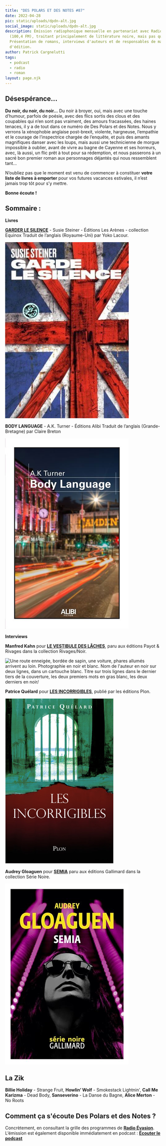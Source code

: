 ```yaml
---
title: "DES POLARS ET DES NOTES #87"
date: 2022-04-28
pic: static/uploads/dpdn-alt.jpg
social_image: static/uploads/dpdn-alt.jpg
description: Émission radiophonique mensuelle en partenariat avec Radio Évasion
  (100,4 FM), traitant principalement de littérature noire, mais pas que...
  Présentation de romans, interviews d'auteurs et de responsables de maisons
  d'édition.
author: Patrick Cargnelutti
tags:
  - podcast
  - radio
  - roman
layout: page.njk
---
```

## Désespérance...

**Du noir, du noir, du noir...** Du noir à broyer, oui, mais avec une touche d’humour, parfois de poésie, avec des flics sortis des clous et des coupables qui n’en sont pas vraiment, des amours fracassées, des haines tenaces, il y a de tout dans ce numéro de Des Polars et des Notes. Nous y verrons la xénophobie anglaise post-brexit, violente, hargneuse, l’empathie et le courage de l’inspectrice chargée de l’enquête, et puis des amants magnifiques danser avec les loups, mais aussi une technicienne de morgue impossible à oublier, avant de vivre au bagne de Cayenne et ses horreurs, avec, là aussi, un flic prêt à tout pour sa rédemption, et nous passerons à un sacré bon premier roman aux personnages déjantés qui nous ressemblent tant...

N’oubliez pas que le moment est venu de commencer à constituer **votre liste de livres à emporter** pour vos futures vacances estivales, il n’est jamais trop tôt pour s’y mettre.

**Bonne écoute !**

## Sommaire :

**Livres**

**[GARDER LE SILENCE](https://www.arenes.fr/livre/garde-le-silence/)** - Susie Steiner - Éditions Les Arènes - collection Equinox
Traduit de l’anglais (Royaume-Uni) par Yoko Lacour.

![Image évoquant un drapeau du Royaume-Uni, couleurs identiques, mais représentant une porte bloquée par des planches rouges clouées et vissées afin de ne pouvoir etre ouverte. Nom de l'autrice en haut à gauche, en blanc, titre en caractères gras sur deux lignes en dessous.](static/uploads/garde-le-silence.jpeg "Garder le silence")

**BODY LANGUAGE** - A.K. Turner - Éditions Alibi
Traduit de l’anglais (Grande-Bretagne) par Claire Breton

![Photographie floutée d'une rue animée par la circulation de nuit, les véhicules se transformant en lignes lumineuses rouge orangée. Nom de l'autrice en haut, titre en-dessous caractères gras, le tout en blanc.](static/uploads/body-language.jpeg "Body Language")

**Interviews**

**Manfred Kahn** pour **[LE VESTIBULE DES LÂCHES](https://www.payot-rivages.fr/rivages/livre/le-vestibule-des-l%C3%A2ches-9782743655815)**, paru aux éditions Payot & Rivages dans la collection Rivages/Noir.

![Une route enneigée, bordée de sapin, une voiture, phares allumés arrivent au loin. Photographie en noir et blanc. Nom de l'auteur en noir sur deux lignes, dans un cartouche blanc. Titre sur trois lignes dans le dernier tiers de la couverture, les deux premiers mots en gras blanc, les deux derniers en noir/](static/uploads/le-vestibule-des-lâches.jpeg "Le vestibule des laches")

**Patrice Quélard** pour **[LES INCORRIGIBLES](https://www.lisez.com/livre-grand-format/les-incorrigibles/9782259310185)**, publié par les éditions Plon.

![Une vague image de fleuve passant au milieu des restes d'une foret, vue à travers une fenetre munie de barreaux solides, quelqueq troncs, et un chemin de terre marron. Nom de l'auteur en petit caractères blancs tout en haut, titre au milieu en blanc.](static/uploads/les-incorrigibles.jpeg "Les incorrigibles")

**Audrey Gloaguen** pour **[SEMIA](https://www.gallimard.fr/Catalogue/GALLIMARD/Serie-Noire/Romans-noirs/SEMIA)** paru aux éditions Gallimard dans la collection Série Noire.

![Un visage féminin en gris, photographié en contre-plongée, lunettes noires, émerge d'un rideau fuschia qui donne la couleur à ses cheveux. Nom de l'autrice sur deux lignes en jaune d'or, caractères gras, titre en-dessous, en blanc, petits caractères.](static/uploads/semia.jpeg "Semia")

## **La Zik**

**Billie Holiday** - Strange Fruit, **Howlin’ Wolf** - Smokestack Lightnin', **Call Me Karizma** - Dead Body, **Sanseverino** - La Danse du Bagne, **Alice Merton** - No Roots

## Comment ça s'écoute Des Polars et des Notes ?

Concrètement, en consultant la grille des programmes de **[Radio Évasion](https://www.radioevasion.net/)**. L’émission est également disponible immédiatement en podcast :
**[Écouter le podcast](https://www.radioevasion.net/2022/04/28/des-polars-et-des-notes-87-desesperance/)**